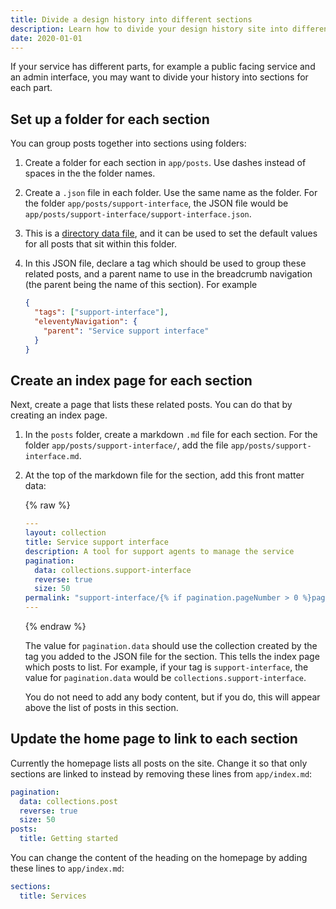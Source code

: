 ```yaml
---
title: Divide a design history into different sections
description: Learn how to divide your design history site into different sections. You can use this if your team is building multiple products or services.
date: 2020-01-01
---
```


If your service has different parts, for example a public facing service and an admin interface, you may want to divide your history into sections for each part.

## Set up a folder for each section

You can group posts together into sections using folders:

1. Create a folder for each section in `app/posts`. Use dashes instead of spaces in the the folder names.

2. Create a `.json` file in each folder. Use the same name as the folder. For the folder `app/posts/support-interface`, the JSON file would be `app/posts/support-interface/support-interface.json`.

3. This is a [directory data file](https://www.11ty.dev/docs/data-template-dir/), and it can be used to set the default values for all posts that sit within this folder.

4. In this JSON file, declare a tag which should be used to group these related posts, and a parent name to use in the breadcrumb navigation (the parent being the name of this section). For example

   ```json
   {
     "tags": ["support-interface"],
     "eleventyNavigation": {
       "parent": "Service support interface"
     }
   }
   ```

## Create an index page for each section

Next, create a page that lists these related posts. You can do that by creating an index page.

1. In the `posts` folder, create a markdown `.md` file for each section. For the folder `app/posts/support-interface/`, add the file `app/posts/support-interface.md`.

2. At the top of the markdown file for the section, add this front matter data:

   {% raw %}

   ```yaml
   ---
   layout: collection
   title: Service support interface
   description: A tool for support agents to manage the service
   pagination:
     data: collections.support-interface
     reverse: true
     size: 50
   permalink: "support-interface/{% if pagination.pageNumber > 0 %}page/{{ pagination.pageNumber + 1 }}{% endif %}/"
   ---
   ```

   {% endraw %}

   The value for `pagination.data` should use the collection created by the tag you added to the JSON file for the section. This tells the index page which posts to list. For example, if your tag is `support-interface`, the value for `pagination.data` would be `collections.support-interface`.

   You do not need to add any body content, but if you do, this will appear above the list of posts in this section.

## Update the home page to link to each section

Currently the homepage lists all posts on the site. Change it so that only sections are linked to instead by removing these lines from `app/index.md`:

   ```yaml
   pagination:
     data: collections.post
     reverse: true
     size: 50
   posts:
     title: Getting started
   ```

You can change the content of the heading on the homepage by adding these lines to `app/index.md`:

   ```yaml
   sections:
     title: Services
   ```
